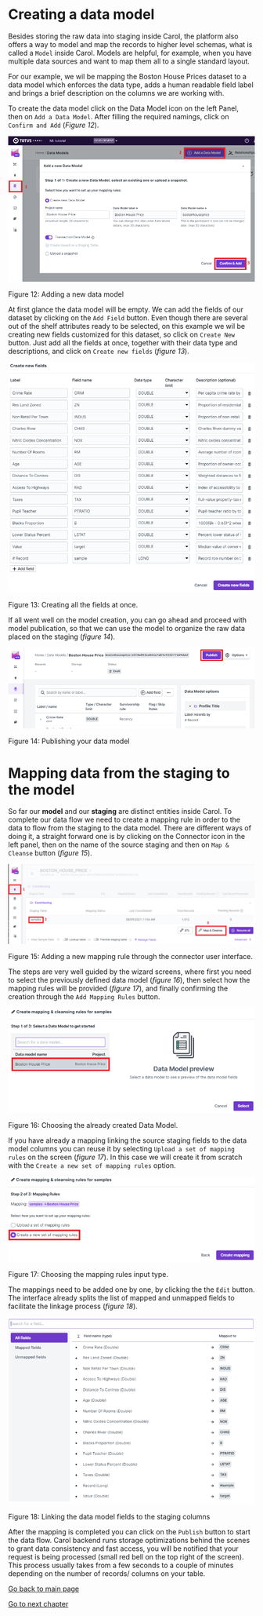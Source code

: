 # Creating a data model

Besides storing the raw data into staging inside Carol, the platform also offers a way to model and map the records to higher level schemas, what is called a `Model` inside Carol. Models are helpful, for example, when you have multiple data sources and want to map them all to a single standard layout.

For our example, we wil be mapping the Boston House Prices dataset to a data model which enforces the data type, adds a human readable field label and brings a brief description on the columns we are working with.

To create the data model click on the Data Model icon on the left Panel, then on `Add a Data Model`. After filling the required namings, click on `Confirm and Add` (*Figure 12*).

![../res/ch3_fig1.png](../res/ch3_fig1.png)

Figure 12: Adding a new data model

At first glance the data model will be empty. We can add the fields of our dataset by clicking on the `Add Field` button. Even though there are several out of the shelf attributes ready to be selected, on this example we wil be creating new fields customized for this dataset,  so click on `Create New` button. Just add all the fields at once, together with their data type and descriptions, and click on `Create new fields` (*figure 13*).

![../res/ch3_fig2.png](../res/ch3_fig2.png)

Figure 13: Creating all the fields at once.

If all went well on the model creation, you can go ahead and proceed with model publication, so that we can use the model to organize the raw data placed on the staging (*figure 14*).

![../res/ch3_fig3.png](../res/ch3_fig3.png)

Figure 14: Publishing your data model

# Mapping data from the staging to the model

So far our **model** and our **staging** are distinct entities inside Carol. To complete our data flow we need to create a mapping rule in order to the data to flow from the staging to the data model. There are different ways of doing it, a straight forward one is by clicking on the Connector icon in the left panel, then on the name of the source staging and then on `Map & Cleanse` button (*figure 15*).

![../res/ch3_fig4.png](../res/ch3_fig4.png)

Figure 15: Adding a new mapping rule through the connector user interface.

The steps are very well guided by the wizard screens, where first you need to select the previously defined data model (*figure 16*), then select how the mapping rules will be provided (*figure 17*), and finally confirming the creation through the `Add Mapping Rules` button. 

![../res/ch3_fig5.png](../res/ch3_fig5.png)

Figure 16: Choosing the already created Data Model.

If you have already a mapping linking the source staging fields to the data model columns you can reuse it by selecting `Upload a set of mapping rules` on the screen (*figure 17*). In this case we will create it from scratch with the `Create a new set of mapping rules` option.

![../res/ch3_fig6.png](../res/ch3_fig6.png)

Figure 17: Choosing the mapping rules input type.

The mappings need to be added one by one, by clicking the the `Edit` button. The interface already splits the list of mapped and unmapped fields to facilitate the linkage process (*figure 18*).

![../res/ch3_fig7.png](../res/ch3_fig7.png)

Figure 18: Linking the data model fields to the staging columns

After the mapping is completed you can click on the `Publish` button to start the data flow. Carol backend runs storage optimizations behind the scenes to grant data consistency and fast access, you will be notified that your request is being processed (small red bell on the top right of the screen). This process usually takes from a few seconds to a couple of minutes depending on the number of records/ columns on your table.

[Go back to main page](../../)

[Go to next chapter](../ch4_basic_batchapp/)